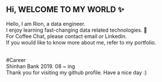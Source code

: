 ## Hi, WELCOME TO MY WORLD ✨

Hello, I am Rion, a data engineer.<br>
I enjoy learning fast-changing data related technologies. 🤩<br>
For Coffee Chat, please contact email or Linkedin.<br>
If you would like to know more about me, refer to my portfolio.<br><br>

#Career<br>
Shinhan Bank 2019. 08 ~ ing<br>
Thank you for visiting my github profile. Have a nice day :)<br>

<!--
**RionHwang1/RionHwang1** is a ✨ _special_ ✨ repository because its `README.md` (this file) appears on your GitHub profile.

Here are some ideas to get you started:

- 🔭 I’m currently working on ...
- 🌱 I’m currently learning ...
- 👯 I’m looking to collaborate on ...
- 🤔 I’m looking for help with ...
- 💬 Ask me about ...
- 📫 How to reach me: ...
- 😄 Pronouns: ...
- ⚡ Fun fact: ...
-->


